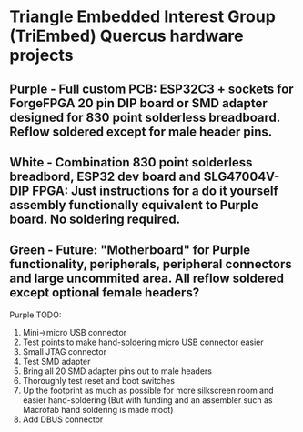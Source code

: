 # Triangle Embedded Interest Group (TriEmbed) Quercus hardware projects
## Purple - Full custom PCB: ESP32C3 + sockets for ForgeFPGA 20 pin DIP board or SMD adapter designed for 830 point solderless breadboard. Reflow soldered except for male header pins.
## White - Combination 830 point solderless breadbord, ESP32 dev board and SLG47004V-DIP FPGA: Just instructions for a do it yourself assembly functionally equivalent to Purple board. No soldering required.
## Green - Future: "Motherboard" for Purple functionality, peripherals, peripheral connectors and large uncommited area. All reflow soldered except optional female headers? 

Purple TODO:
1. Mini->micro USB connector
2. Test points to make hand-soldering micro USB connector easier
3. Small JTAG connector
4. Test SMD adapter
5. Bring all 20 SMD adapter pins out to male headers
6. Thoroughly test reset and boot switches
7. Up the footprint as much as possible for more silkscreen room and easier hand-soldering (But with funding and an assembler such as Macrofab hand soldering is made moot)
8. Add DBUS connector
